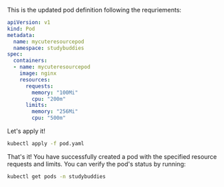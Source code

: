 This is the updated pod definition following the requriements:

```yaml
apiVersion: v1
kind: Pod
metadata:
  name: mycuteresourcepod
  namespace: studybuddies
spec:
  containers:
  - name: mycuteresourcepod
    image: nginx
    resources:
      requests:
        memory: "100Mi"
        cpu: "200m"
      limits:
        memory: "256Mi"
        cpu: "500m"
```
Let's apply it!

```bash
kubectl apply -f pod.yaml
```

That's it! You have successfully created a pod with the specified resource requests and limits. You can verify the pod's status by running:

```bash
kubectl get pods -n studybuddies
```

